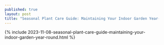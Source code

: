 ```yaml
---
published: true
layout: post
title: "Seasonal Plant Care Guide: Maintaining Your Indoor Garden Year-Round"
---
```

{% include 2023-11-08-seasonal-plant-care-guide-maintaining-your-indoor-garden-year-round.html %}
